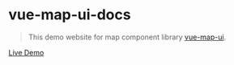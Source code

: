 # vue-map-ui-docs

> This demo website for map component library [vue-map-ui](https://github.com/nikolaynau/vue-map-ui).

[Live Demo](https://nikolaynau.github.io/vue-map-ui-docs/)
